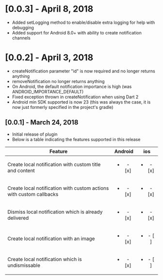 # [0.0.3] - April 8, 2018

* Added setLogging method to enable/disable extra logging for help with debugging
* Added support for Android 8.0+ with ability to create notification channels

# [0.0.2] - April 3, 2018

* createNotification parameter "id" is now required and no longer returns anything
* removeNotification no longer returns anything
* On Android, the default notification importance is high (was ANDROID_IMPORTANCE_DEFAULT)
* Fixed exception thrown in createNotification when using Dart 2
* Android min SDK supported is now 23 (this was always the case, it is now just formerly specified in the project's gradle)

## [0.0.1] - March 24, 2018

* Initial release of plugin
* Below is a table indicating the features supported in this release


| Feature        | Android           | ios  |
| ------------- |:-----:|:-----:|
| Create local notification with custom title and content    | <ul><li> - [x] </li></ul>| <ul><li> - [x] </li></ul> |
| Create local notification with custom actions with custom callbacks  | <ul><li> - [x] </li></ul>| <ul><li> - [x] </li></ul> |
| Dismiss local notification which is already delivered | <ul><li> - [x] </li></ul>| <ul><li> - [x] </li></ul> |
| Create local notification with an image  | <ul><li> - [x] </li></ul>| <ul><li> - [ ] </li></ul> |
| Create local notification which is undismissable | <ul><li> - [x] </li></ul>| <ul><li> - [ ] </li></ul> |

